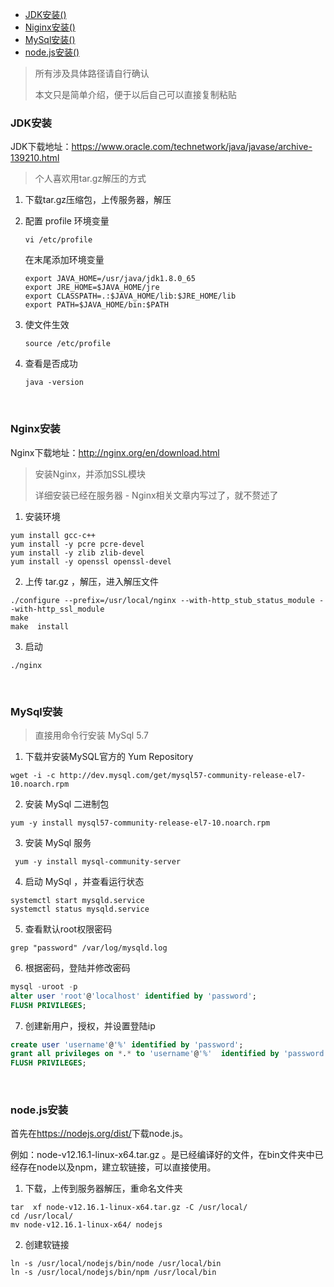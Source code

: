 <div class="catalog">

- [JDK安装()](#jdk)
- [Niginx安装()](#nginx)
- [MySql安装()](#mysql)
- [node.js安装()](#node)

</div>

> 所有涉及具体路径请自行确认
>
> 本文只是简单介绍，便于以后自己可以直接复制粘贴

### <span id="jdk">JDK安装</span>

JDK下载地址：<a href="https://www.oracle.com/technetwork/java/javase/archive-139210.html" target="_blank">https://www.oracle.com/technetwork/java/javase/archive-139210.html</a>

> 个人喜欢用tar.gz解压的方式

1. 下载tar.gz压缩包，上传服务器，解压

2. 配置 profile 环境变量

   ```shell
   vi /etc/profile
   ```

   在末尾添加环境变量

   ```Properties
   export JAVA_HOME=/usr/java/jdk1.8.0_65
   export JRE_HOME=$JAVA_HOME/jre
   export CLASSPATH=.:$JAVA_HOME/lib:$JRE_HOME/lib
   export PATH=$JAVA_HOME/bin:$PATH
   ```

3. 使文件生效 

   ```shell
   source /etc/profile 
   ```

4. 查看是否成功

   ```shell
   java -version
   ```



<br>

### <span id="nginx">Nginx安装</span>


Nginx下载地址：<a href="http://nginx.org/en/download.html" target="_blank">http://nginx.org/en/download.html</a>

> 安装Nginx，并添加SSL模块
>
> 详细安装已经在服务器 - Nginx相关文章内写过了，就不赘述了

1. 安装环境

```
yum install gcc-c++
yum install -y pcre pcre-devel
yum install -y zlib zlib-devel
yum install -y openssl openssl-devel
```

2. 上传 tar.gz ，解压，进入解压文件

```
./configure --prefix=/usr/local/nginx --with-http_stub_status_module --with-http_ssl_module
make
make  install
```

3. 启动

```
./nginx
```




<br>

### <span id="mysql">MySql安装</span>

> 直接用命令行安装 MySql 5.7 

1. 下载并安装MySQL官方的 Yum Repository

```shell
wget -i -c http://dev.mysql.com/get/mysql57-community-release-el7-10.noarch.rpm 
```

2. 安装 MySql 二进制包

```shell
yum -y install mysql57-community-release-el7-10.noarch.rpm 
```

3. 安装 MySql 服务 

```shell
 yum -y install mysql-community-server 
```

4. 启动 MySql ，并查看运行状态

```
systemctl start mysqld.service 
systemctl status mysqld.service 
```

5. 查看默认root权限密码

```shell
grep "password" /var/log/mysqld.log
```

6. 根据密码，登陆并修改密码

```SQL
mysql -uroot -p 
alter user 'root'@'localhost' identified by 'password';
FLUSH PRIVILEGES;
```

7. 创建新用户，授权，并设置登陆ip

```SQL
create user 'username'@'%' identified by 'password';
grant all privileges on *.* to 'username'@'%'  identified by 'password' with grant option;
FLUSH PRIVILEGES;
```



<br>


### <span id="node">node.js安装</span>

首先在<a target="_blank" href="https://nodejs.org/dist/">https://nodejs.org/dist/</a>下载node.js。

例如：node-v12.16.1-linux-x64.tar.gz 。是已经编译好的文件，在bin文件夹中已经存在node以及npm，建立软链接，可以直接使用。

1. 下载，上传到服务器解压，重命名文件夹
```shell
tar  xf node-v12.16.1-linux-x64.tar.gz -C /usr/local/
cd /usr/local/
mv node-v12.16.1-linux-x64/ nodejs
```

2. 创建软链接
```shell
ln -s /usr/local/nodejs/bin/node /usr/local/bin
ln -s /usr/local/nodejs/bin/npm /usr/local/bin
```
